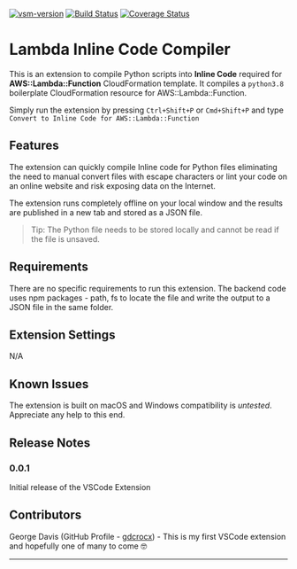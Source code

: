 [![vsm-version](https://img.shields.io/visual-studio-marketplace/v/gdcrocx.lambda-inline-code-compiler?style=flat&label=VS%20Marketplace&logo=visual-studio-code)](https://marketplace.visualstudio.com/items?itemName=gdcrocx.lambda-inline-code-compiler)
[![Build Status](https://travis-ci.org/gdcrocx/lambda-inline-code-compiler.svg?branch=master)](https://travis-ci.org/gdcrocx/lambda-inline-code-compiler)
[![Coverage Status](https://coveralls.io/repos/github/gdcrocx/lambda-inline-code-compiler/badge.svg?branch=master)](https://coveralls.io/github/gdcrocx/lambda-inline-code-compiler?branch=master)

# Lambda Inline Code Compiler

This is an extension to compile Python scripts into **Inline Code** required for **AWS::Lambda::Function** CloudFormation template. It compiles a `python3.8` boilerplate CloudFormation resource for AWS::Lambda::Function.

Simply run the extension by pressing `Ctrl+Shift+P` or `Cmd+Shift+P` and type `Convert to Inline Code for AWS::Lambda::Function`

## Features

The extension can quickly compile Inline code for Python files eliminating the need to manual convert files with escape characters or lint your code on an online website and risk exposing data on the Internet. 

The extension runs completely offline on your local window and the results are published in a new tab and stored as a JSON file.

> Tip: The Python file needs to be stored locally and cannot be read if the file is unsaved.

## Requirements

There are no specific requirements to run this extension. The backend code uses npm packages - path, fs to locate the file and write the output to a JSON file in the same folder.

## Extension Settings

N/A

## Known Issues

The extension is built on macOS and Windows compatibility is *untested*. Appreciate any help to this end.

## Release Notes

### 0.0.1

Initial release of the VSCode Extension

## Contributors

George Davis (GitHub Profile - [gdcrocx](https://github.com/gdcrocx)) - This is my first VSCode extension and hopefully one of many to come :nerd_face:

-----------------------------------------------------------------------------------------------------------
